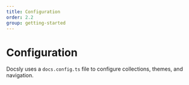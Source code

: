 ```yaml
---
title: Configuration
order: 2.2
group: getting-started
---
```


# Configuration

Docsly uses a `docs.config.ts` file to configure collections, themes, and navigation.
